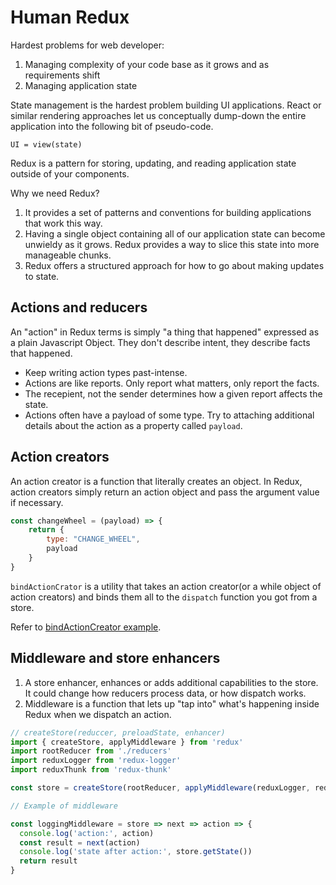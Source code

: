 # Human Redux

Hardest problems for web developer:

1. Managing complexity of your code base as it grows and as requirements shift
2. Managing application state

State management is the hardest problem building UI applications.
React or similar rendering approaches let us conceptually dump-down the entire
application into the following bit of pseudo-code.

`UI = view(state)`

Redux is a pattern for storing, updating, and reading application state outside
of your components.

Why we need Redux?

1. It provides a set of patterns and conventions for building applications that
  work this way.
2. Having a single object containing all of our application state can become
  unwieldy as it grows. Redux provides a way to slice this state into more
  manageable chunks.
3. Redux offers a structured approach for how to go about making updates to
  state.

## Actions and reducers

An "action" in Redux terms is simply "a thing that happened" expressed as a
plain Javascript Object. They don't describe intent, they describe facts that
happened.

* Keep writing action types past-intense.
* Actions are like reports. Only report what matters, only report the facts.
* The recepient, not the sender determines how a given report affects the state.
* Actions often have a payload of some type. Try to attaching additional details
  about the action as a property called `payload`.

## Action creators

An action creator is a function that literally creates an object. In Redux,
action creators simply return an action object and pass the argument value if
necessary.

```js
const changeWheel = (payload) => {
    return {
        type: "CHANGE_WHEEL",
        payload
    }
}
```

`bindActionCrator` is a utility that takes an action creator(or a while object
of action creators) and binds them all to the `dispatch` function you got from
a store.

Refer to [bindActionCreator example](./action_creator_bind.js).

## Middleware and store enhancers

1. A store enhancer, enhances or adds additional capabilities to the store. It
  could change how reducers process data, or how dispatch works.
2. Middleware is a function that lets up "tap into" what's happening inside
  Redux when we dispatch an action.

```js
// createStore(reduccer, preloadState, enhancer)
import { createStore, applyMiddleware } from 'redux'
import rootReducer from './reducers'
import reduxLogger from 'redux-logger'
import reduxThunk from 'redux-thunk'

const store = createStore(rootReducer, applyMiddleware(reduxLogger, reduxThunk))

// Example of middleware

const loggingMiddleware = store => next => action => {
  console.log('action:', action)
  const result = next(action)
  console.log('state after action:', store.getState())
  return result
}

```

